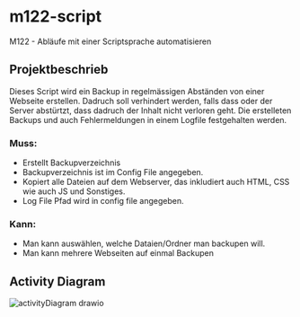 # m122-script
M122 - Abläufe mit einer Scriptsprache automatisieren

## Projektbeschrieb

Dieses Script wird ein Backup in regelmässigen Abständen von einer Webseite erstellen. Dadruch soll verhindert werden, falls dass oder der Server abstürtzt, dass dadruch der Inhalt nicht verloren geht. Die erstelleten Backups und auch Fehlermeldungen in einem Logfile festgehalten werden.

### Muss:

 - Erstellt Backupverzeichnis
 - Backupverzeichnis ist im Config File angegeben.
 - Kopiert alle Dateien auf dem Webserver, das inkludiert auch HTML, CSS wie auch JS und Sonstiges.
 - Log File Pfad wird in config file angegeben. 

### Kann:

- Man kann auswählen, welche Dataien/Ordner man backupen will.
- Man kann mehrere Webseiten auf einmal Backupen

## Activity Diagram
![activityDiagram drawio](https://github.com/metboi/m122-script/assets/70205436/f4b68e95-cdeb-487e-a76b-69b2e690353c)


